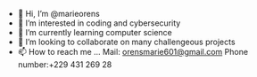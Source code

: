 - 👋 Hi, I’m @marieorens
- 👀 I’m interested in coding and cybersecurity
- 🌱 I’m currently learning computer science
- 💞️ I’m looking to collaborate on many challengeous projects
- 📫 How to reach me ...
Mail: orensmarie601@gmail.com
Phone number:+229 431 269 28

<!---
marieorens/marieorens is a ✨ special ✨ repository because its `README.md` (this file) appears on your GitHub profile.
You can click the Preview link to take a look at your changes.
--->
